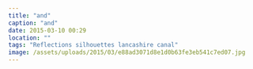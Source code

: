```yaml
---
title: "and"
caption: "and"
date: 2015-03-10 00:29
location: ""
tags: "Reflections silhouettes lancashire canal"
image: /assets/uploads/2015/03/e88ad3071d8e1d0b63fe3eb541c7ed07.jpg
---
```


